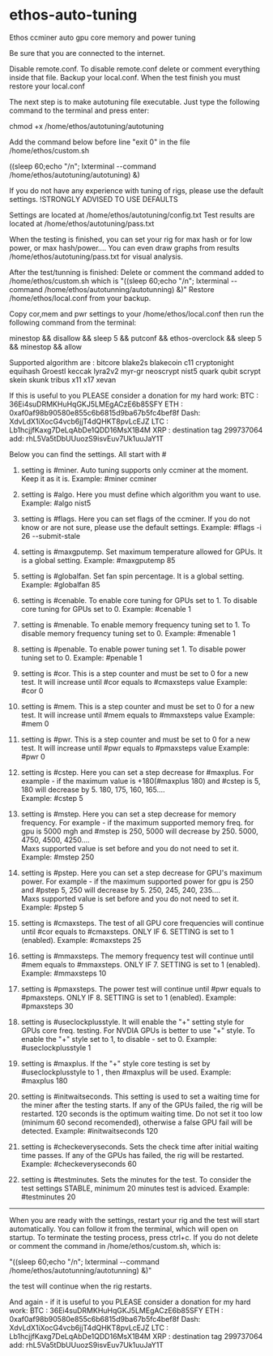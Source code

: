 # ethos-auto-tuning
Ethos ccminer auto gpu core memory and power tuning 

Be sure that you are connected to the internet.

Disable remote.conf. To disable remote.conf delete or comment everything inside that file. Backup your local.conf. When the test finish you must restore your local.conf

The next step is to make autotuning file executable. Just type the following command to the terminal and press enter:

chmod +x /home/ethos/autotuning/autotuning

Add the command below before line "exit 0" in the file /home/ethos/custom.sh 
 
((sleep 60;echo "/n"; lxterminal  --command /home/ethos/autotuning/autotuning) &)


If you do not have any experience with tuning of rigs, please use the default settings. !STRONGLY ADVISED TO USE DEFAULTS

Settings are located at /home/ethos/autotuning/config.txt
Test results are located at /home/ethos/autotuning/pass.txt

When the testing is finished, you can set your rig for max hash or for low power, or max hash/power....
You can even draw graphs from results /home/ethos/autotuning/pass.txt for visual analysis.


After the test/tunning is finished:
Delete or comment the command added to /home/ethos/custom.sh which is "((sleep 60;echo "/n"; lxterminal  --command /home/ethos/autotunning/autotunning) &)"
Restore /home/ethos/local.conf from your backup.

Copy cor,mem and pwr settings to your /home/ethos/local.conf then run the following command from the terminal:

minestop && disallow && sleep 5 && putconf && ethos-overclock && sleep 5 && minestop && allow



Supported algorithm are :
bitcore
blake2s
blakecoin
c11
cryptonight
equihash
Groestl
keccak
lyra2v2
myr-gr
neoscrypt
nist5
quark
qubit
scrypt
skein
skunk
tribus
x11
x17
xevan


If this is useful to you PLEASE consider a donation for my hard work:
BTC : 36Ei4suDRMKHuHqGKJ5LMEgACzE6b85SFY
ETH : 0xaf0af98b90580e855c6b6815d9ba67b5fc4bef8f
Dash: XdvLdX1iXocG4vcb6jjT4dQHKT8pvLcEJZ
LTC : Lb1hcjjfKaxg7DeLqAbDe1QDD16MsX1B4M
XRP : destination tag 299737064		add: rhL5Va5tDbUUuozS9isvEuv7Uk1uuJaY1T


Below you can find the settings. All start with # 

1. setting is #miner. Auto tuning supports only ccminer at the moment. Keep it as it is.
Example: 
#miner ccminer

2. setting is #algo. Here you must define which algorithm you want to use.							
Example:
#algo nist5

3. setting is #flags. Here you can set flags of the ccminer. If you do not know or are not sure, please use the default settings.
Example:
#flags   -i 26 --submit-stale

4. setting is #maxgputemp. Set maximum temperature allowed for GPUs. It is a global setting.
Example:
#maxgputemp   85

5. setting is #globalfan. Set fan spin percentage. It is a global setting.
Example:
#globalfan  85

6. setting is #cenable. To enable core tuning for GPUs set to 1. To disable core tuning for GPUs set to 0.
Example:
#cenable 1

7. setting is #menable. To enable memory frequency tuning set to 1. To disable memory frequency tuning set to 0.
Example:
#menable 1

8. setting is #penable. To enable power tuning set 1. To disable power tuning set to 0.
Example:
#penable 1

9. setting is #cor. This is a step counter and must be set to 0 for a new test. It will increase until #cor equals to #cmaxsteps value
Example:
#cor 0

10. setting is #mem. This is a step counter and must be set to 0 for a new test. It will increase until #mem equals to #mmaxsteps value
Example:
#mem 0

11. setting is #pwr. This is a step counter and must be set to 0 for a new test. It will increase until #pwr equals to #pmaxsteps value
Example:
#pwr 0

12. setting is #cstep. Here you can set a step decrease for #maxplus. For example - if the maximum value is +180(#maxplus 180) and #cstep is 5, 180 will decrease by 5. 180, 175, 160, 165....  
Example:
#cstep 5

13. setting is #mstep. Here you can set a step decrease for memory frequency. For example - if the maximum supported memory freq. for gpu  is 5000 mgh and #mstep is 250, 5000 will decrease by 250. 5000, 4750, 4500, 4250....  
Maxs supported value is set before and you do not need to set it.
Example:
#mstep 250

14. setting is #pstep. Here you can set a step decrease for GPU's maximum power. For example - if the maximum supported power for gpu is 250 and #pstep 5, 250 will decrease by 5. 250, 245, 240, 235....  
Maxs supported value is set before and you do not need to set it.
Example:
#pstep 5

15. setting is #cmaxsteps. The test of all GPU core frequencies will continue until #cor equals to #cmaxsteps. ONLY IF 6. SETTING is set to 1 (enabled).
Example:
#cmaxsteps 25

16. setting is #mmaxsteps. The memory frequency test will continue until #mem equals to #mmaxsteps. ONLY IF 7. SETTING is set to 1 (enabled).
Example:
#mmaxsteps 10

17. setting is #pmaxsteps. The power test will continue until #pwr equals to #pmaxsteps. ONLY IF 8. SETTING is set to 1 (enabled).
Example:
#pmaxsteps 30

18. setting is #useclockplusstyle. It will enable the "+" setting style for GPUs core freq. testing. For NVDIA GPUs is better to use "+" style. To enable the "+" style set to 1, to disable - set to 0.
Example:
#useclockplusstyle 1

19. setting is #maxplus. If the "+" style core testing is set by  #useclockplusstyle to 1 , then #maxplus will be used. 
Example:
#maxplus 180

20. setting is #initwaitseconds. This setting is used to set a waiting time for the miner after the testing starts. If any of the GPUs failed, the rig will be restarted. 120 seconds is the optimum waiting time. Do not set it too low (minimum 60 second recomended), otherwise a false GPU fail will be detected.
Example:
#initwaitseconds 120

21. setting is #checkeveryseconds. Sets the check time after initial waiting time passes. If any of the GPUs has failed, the rig will be restarted.
Example:
#checkeveryseconds 60

22. setting is #testminutes. Sets the minutes for the test. To consider the test settings STABLE, minimum 20 minutes test is adviced.
Example:
#testminutes 20

------------------------------------------------------------------------------------------------------------------------------
When you are ready with the settings, restart your rig and the test will start automatically. You can follow it from the terminal, which will open on startup.
To terminate the testing process, press ctrl+c. If you do not delete or comment the command in /home/ethos/custom.sh, which is:

"((sleep 60;echo "/n"; lxterminal  --command /home/ethos/autotunning/autotunning) &)"

the test will continue when the rig restarts.

And again - if it is useful to you PLEASE consider a donation for my hard work:
BTC : 36Ei4suDRMKHuHqGKJ5LMEgACzE6b85SFY
ETH : 0xaf0af98b90580e855c6b6815d9ba67b5fc4bef8f
Dash: XdvLdX1iXocG4vcb6jjT4dQHKT8pvLcEJZ
LTC : Lb1hcjjfKaxg7DeLqAbDe1QDD16MsX1B4M
XRP : destination tag 299737064		add: rhL5Va5tDbUUuozS9isvEuv7Uk1uuJaY1T



